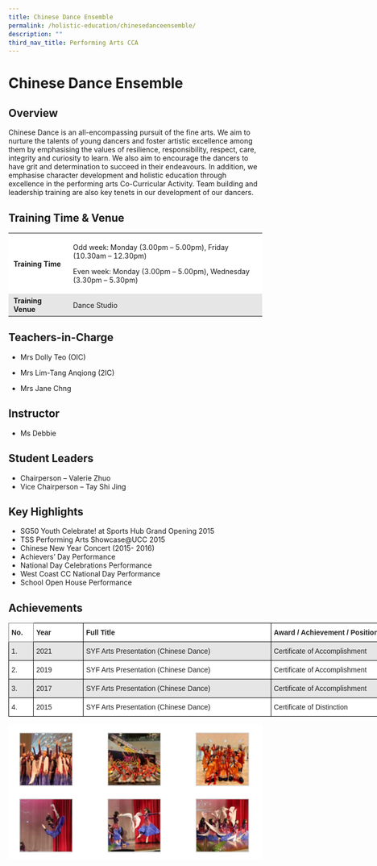 ```yaml
---
title: Chinese Dance Ensemble
permalink: /holistic-education/chinesedanceensemble/
description: ""
third_nav_title: Performing Arts CCA
---
```

# Chinese Dance Ensemble


## Overview


Chinese Dance is an all-encompassing pursuit of the fine arts. We aim to nurture the talents of young dancers and foster artistic excellence among them by emphasising the values of resilience, responsibility, respect, care, integrity and curiosity to learn. We also aim to encourage the dancers to have grit and determination to succeed in their endeavours. In addition, we emphasise character development and holistic education through excellence in the performing arts Co-Curricular Activity. Team building and leadership training are also key tenets in our development of our dancers.  

## Training Time & Venue


<table style="box-sizing: inherit; border-collapse: collapse; border-spacing: 0px; max-width: 100%; width: 649px;"><tbody style="box-sizing: inherit;"><tr style="box-sizing: inherit; background: rgb(255, 255, 255);"><td style="box-sizing: inherit; padding: 5px 10px; width: 120px;"><strong style="box-sizing: inherit; font-weight: bold;">Training Time</strong></td><td style="box-sizing: inherit; padding: 5px 10px; width: 514px;"><p style="box-sizing: inherit; font-size: 1em;">Odd week: Monday (3.00pm – 5.00pm), Friday (10.30am – 12.30pm)</p><p style="box-sizing: inherit; font-size: 1em;">Even week: Monday (3.00pm – 5.00pm), Wednesday (3.30pm – 5.30pm)</p></td></tr><tr style="box-sizing: inherit; background: rgb(230, 230, 230);"><td style="box-sizing: inherit; padding: 5px 10px; width: 120px;"><strong style="box-sizing: inherit; font-weight: bold;">Training Venue</strong></td><td style="box-sizing: inherit; padding: 5px 10px; width: 514px;">Dance Studio&nbsp;</td></tr></tbody></table>

## Teachers-in-Charge


*   Mrs Dolly Teo (OIC)
    
*   Mrs Lim-Tang Anqiong (2IC)
    
*   Mrs Jane Chng

## Instructor


*   Ms Debbie

## Student Leaders


*   Chairperson – Valerie Zhuo
*   Vice Chairperson – Tay Shi Jing

## Key Highlights


*   SG50 Youth Celebrate! at Sports Hub Grand Opening 2015
*   TSS Performing Arts Showcase@UCC 2015
*   Chinese New Year Concert (2015- 2016)
*   Achievers’ Day Performance
*   National Day Celebrations Performance
*   West Coast CC National Day Performance
*   School Open House Performance

## Achievements


<style type="text/css">
.tg  {border-collapse:collapse;border-spacing:0;}
.tg td{border-color:black;border-style:solid;border-width:1px;font-family:Arial, sans-serif;font-size:14px;
  overflow:hidden;padding:10px 5px;word-break:normal;}
.tg th{border-color:black;border-style:solid;border-width:1px;font-family:Arial, sans-serif;font-size:14px;
  font-weight:normal;overflow:hidden;padding:10px 5px;word-break:normal;}
.tg .tg-l2bf{background-color:#FFF;color:#222;font-weight:bold;text-align:left;vertical-align:top}
.tg .tg-h5mn{background-color:#E6E6E6;color:#222;text-align:left;vertical-align:middle}
.tg .tg-0f6e{background-color:#FFF;border-color:inherit;color:#222;font-weight:bold;text-align:left;vertical-align:top}
.tg .tg-1ppo{background-color:#FFF;color:#222;text-align:left;vertical-align:middle}
</style>
<table class="tg" style="undefined;table-layout: fixed; width: 772px">
<colgroup>
<col style="width: 49.2px">
<col style="width: 99.2px">
<col style="width: 373.2px">
<col style="width: 250.2px">
</colgroup>
<thead>
  <tr>
    <th class="tg-0f6e"><span style="font-weight:bold">No.</span></th>
    <th class="tg-l2bf"><span style="font-weight:bold">Year</span></th>
    <th class="tg-l2bf"><span style="font-weight:bold">Full Title</span></th>
    <th class="tg-l2bf"><span style="font-weight:bold">Award / Achievement / Position</span></th>
  </tr>
</thead>
<tbody>
  <tr>
    <td class="tg-h5mn">1.</td>
    <td class="tg-h5mn">2021</td>
    <td class="tg-h5mn"> SYF Arts Presentation (Chinese Dance)</td>
    <td class="tg-h5mn">Certificate of Accomplishment</td>
  </tr>
  <tr>
    <td class="tg-1ppo">2.</td>
    <td class="tg-1ppo">2019</td>
    <td class="tg-1ppo">SYF Arts Presentation (Chinese Dance)</td>
    <td class="tg-1ppo">Certificate of Accomplishment </td>
  </tr>
  <tr>
    <td class="tg-h5mn">3.</td>
    <td class="tg-h5mn">2017</td>
    <td class="tg-h5mn">SYF Arts Presentation (Chinese Dance)</td>
    <td class="tg-h5mn">Certificate of Accomplishment </td>
  </tr>
  <tr>
    <td class="tg-1ppo">4.</td>
    <td class="tg-1ppo">2015</td>
    <td class="tg-1ppo">SYF Arts Presentation (Chinese Dance)</td>
    <td class="tg-1ppo">Certificate of Distinction </td>
  </tr>
</tbody>
</table>

![](/images/Screenshot%20(35).png)